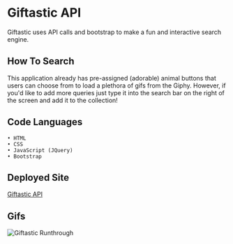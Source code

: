 # Giftastic API

Giftastic uses API calls and bootstrap to make a fun and interactive search engine.

## How To Search

This application already has pre-assigned (adorable) animal buttons that users can choose from to load a plethora of gifs from the Giphy. However, if you'd like to add more queries just type it into the search bar on the right of the screen and add it to the collection!

## Code Languages

    • HTML
    • CSS
    • JavaScript (JQuery)
    • Bootstrap

## Deployed Site

[Giftastic API](https://arohadobson.github.io/GifTastic/)

## Gifs

![Giftastic Runthrough](https://media.giphy.com/media/8L1IBzsvy2ldkRDjFI/giphy.gif)
